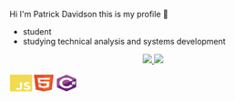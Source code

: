 Hi I'm Patrick Davidson this is my profile 👋

- student
- studying technical analysis and systems development
<div align="center">
  <a href="https://github.com/God-coffee">
  <img height="180em" src="https://github-readme-stats.vercel.app/api?username=God-coffee&show_icons=true&theme=dark&include_all_commits=true&count_private=true"/>
  <img height="130em" src="https://github-readme-stats.vercel.app/api/top-langs/?username=God-coffee&layout=compact&langs_count=7&theme=dark"/>
</div>
<div style="display: inline_block"><br>
  <img  alt="Rafa-Js" height="30" width="40" src="https://raw.githubusercontent.com/devicons/devicon/master/icons/javascript/javascript-plain.svg"><img  alt="Rafa-HTML" height="30" width="40" src="https://raw.githubusercontent.com/devicons/devicon/master/icons/html5/html5-original.svg"><img  alt="Rafa-Csharp" height="30" width="40" src="https://raw.githubusercontent.com/devicons/devicon/master/icons/csharp/csharp-original.svg">
</div>


